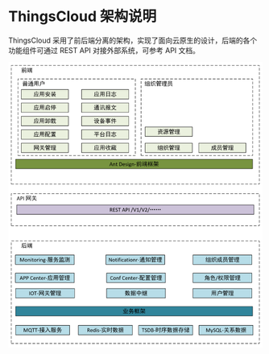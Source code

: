 # ThingsCloud 架构说明

ThingsCloud 采用了前后端分离的架构，实现了面向云原生的设计，后端的各个功能组件可通过 REST API 对接外部系统，可参考 API 文档。

![](imgs/2019-11-11-16-05-20.png)